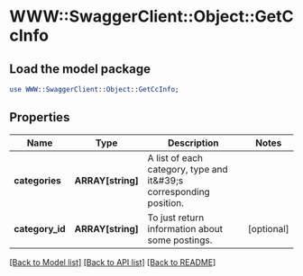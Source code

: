 # WWW::SwaggerClient::Object::GetCcInfo

## Load the model package
```perl
use WWW::SwaggerClient::Object::GetCcInfo;
```

## Properties
Name | Type | Description | Notes
------------ | ------------- | ------------- | -------------
**categories** | **ARRAY[string]** | A list of each category, type and it&amp;#39;s corresponding position.  | 
**category_id** | **ARRAY[string]** | To just return information about some postings.  | [optional] 

[[Back to Model list]](../README.md#documentation-for-models) [[Back to API list]](../README.md#documentation-for-api-endpoints) [[Back to README]](../README.md)


